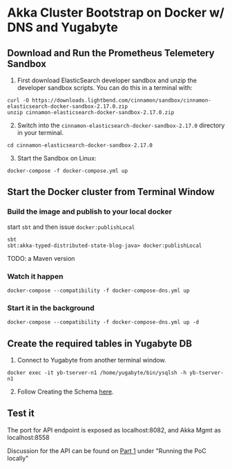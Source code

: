 # Akka Cluster Bootstrap on Docker w/ DNS and Yugabyte

## Download and Run the Prometheus Telemetery Sandbox
1. First download ElasticSearch developer sandbox and unzip the developer sandbox scripts. You can do this in a terminal with:
```
curl -O https://downloads.lightbend.com/cinnamon/sandbox/cinnamon-elasticsearch-docker-sandbox-2.17.0.zip
unzip cinnamon-elasticsearch-docker-sandbox-2.17.0.zip
```
2. Switch into the `cinnamon-elasticsearch-docker-sandbox-2.17.0` directory in your terminal.
```
cd cinnamon-elasticsearch-docker-sandbox-2.17.0
```
3. Start the Sandbox on Linux:
```
docker-compose -f docker-compose.yml up
```

## Start the Docker cluster from Terminal Window

### Build the image and publish to your local docker
start `sbt` and then issue `docker:publishLocal`
```
sbt
sbt:akka-typed-distributed-state-blog-java> docker:publishLocal
```
TODO: a Maven version

### Watch it happen
```
docker-compose --compatibility -f docker-compose-dns.yml up
```

### Start it in the background
```
docker-compose --compatibility -f docker-compose-dns.yml up -d
```

## Create the required tables in Yugabyte DB
1. Connect to Yugabyte from another terminal window.
```
docker exec -it yb-tserver-n1 /home/yugabyte/bin/ysqlsh -h yb-tserver-n1
```
2. Follow Creating the Schema [here](https://doc.akka.io/docs/akka-persistence-r2dbc/current/getting-started.html#creating-the-schema).

## Test it
The port for API endpoint is exposed as localhost:8082, and Akka Mgmt as localhost:8558

Discussion for the API can be found on [Part 1](https://www.lightbend.com/blog/how-to-distribute-application-state-with-akka-cluster-part-1-getting-started) under "Running the PoC locally" 
